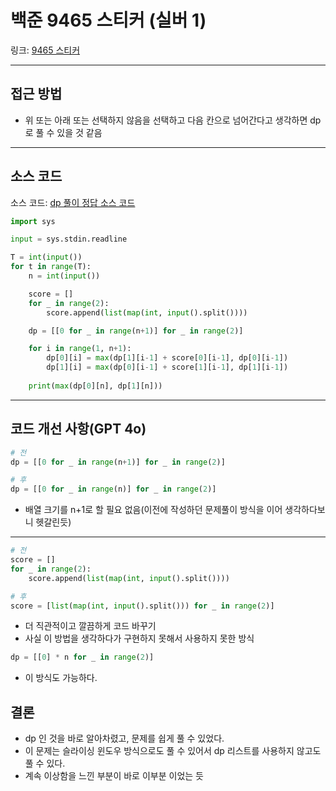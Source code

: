 # 백준 9465 스티커 (실버 1)

링크: [9465 스티커](https://www.acmicpc.net/problem/9465)

---

## 접근 방법

- 위 또는 아래 또는 선택하지 않음을 선택하고 다음 칸으로 넘어간다고 생각하면 dp로 풀 수 있을 것 같음

---

## 소스 코드

소스 코드: [dp 풀이 정답 소스 코드](https://www.acmicpc.net/source/93667017)

```python
import sys

input = sys.stdin.readline

T = int(input())
for t in range(T):
    n = int(input())

    score = []
    for _ in range(2):
        score.append(list(map(int, input().split())))

    dp = [[0 for _ in range(n+1)] for _ in range(2)]

    for i in range(1, n+1):
        dp[0][i] = max(dp[1][i-1] + score[0][i-1], dp[0][i-1])
        dp[1][i] = max(dp[0][i-1] + score[1][i-1], dp[1][i-1])
    
    print(max(dp[0][n], dp[1][n]))
```

---

## 코드 개선 사항(GPT 4o)

```python
# 전
dp = [[0 for _ in range(n+1)] for _ in range(2)]

# 후
dp = [[0 for _ in range(n)] for _ in range(2)]
```

- 배열 크기를 n+1로 할 필요 없음(이전에 작성하던 문제풀이 방식을 이어 생각하다보니 헷갈린듯)

---

```python
# 전
score = []
for _ in range(2):
    score.append(list(map(int, input().split())))

# 후
score = [list(map(int, input().split())) for _ in range(2)]
```

- 더 직관적이고 깔끔하게 코드 바꾸기
- 사실 이 방법을 생각하다가 구현하지 못해서 사용하지 못한 방식

```python
dp = [[0] * n for _ in range(2)]
```

- 이 방식도 가능하다.

## 결론

- dp 인 것을 바로 알아차렸고, 문제를 쉽게 풀 수 있었다.
- 이 문제는 슬라이싱 윈도우 방식으로도 풀 수 있어서 dp 리스트를 사용하지 않고도 풀 수 있다.
- 계속 이상함을 느낀 부분이 바로 이부분 이었는 듯
